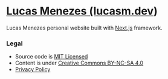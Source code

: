 # [Lucas Menezes (lucasm.dev](https://lucasm.dev/))

Lucas Menezes personal website built with [Next.js](https://nextjs.org/) framework.

### Legal
* Source code is [MIT Licensed](https://github.com/lucasmezs/lucasmezs.github.io/blob/master/LICENCE.txt)
* Content is under [Creative Commons BY-NC-SA 4.0](https://creativecommons.org/licenses/by-nc-sa/4.0/)
* [Privacy Policy](https://lucasm.dev/privacy)